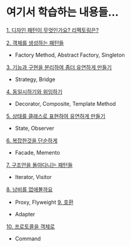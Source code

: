# 여기서 학습하는 내용들...

[1. 디자인 패턴이 무엇인가요? 리펙토링은?](https://gitlab.com/k3144/designpattern/-/blob/main/ch01/README.md)

[2. 객체를 생성하는 패턴들](https://gitlab.com/k3144/designpattern/-/blob/main/ch02/README.md)

  - Factory Method, Abstract Factory, Singleton

[3. 기능과 구현을 분리하여 좀더 유연하게 만들기](https://gitlab.com/k3144/designpattern/-/blob/main/ch03/README.md)

  - Strategy, Bridge

[4. 동일시하기와 위임하기](https://gitlab.com/k3144/designpattern/-/blob/main/ch04/README.md)
  
  - Decorator, Composite, Template Method

[5. 상태를 클래스로 표현하여 유연하게 만들기](https://gitlab.com/k3144/designpattern/-/blob/main/ch05/README.md)

  - State, Observer

[6. 복잡한것을 단순하게](https://gitlab.com/k3144/designpattern/-/blob/main/ch06/README.md)

  - Facade, Memento 

[7. 구조안을 돌아다니는 패턴들](https://gitlab.com/k3144/designpattern/-/blob/main/ch07/README.md)

  - Iterator, Visitor

[8. 낭비를 없애볼까요](https://gitlab.com/k3144/designpattern/-/blob/main/ch08/README.md)

  - Proxy, Flyweight
[9. 호환](https://gitlab.com/k3144/designpattern/-/blob/main/ch09/README.md)

  - Adapter

[10. 프로토콜을 객체로](https://gitlab.com/k3144/designpattern/-/blob/main/ch10/README.md)

  - Command


